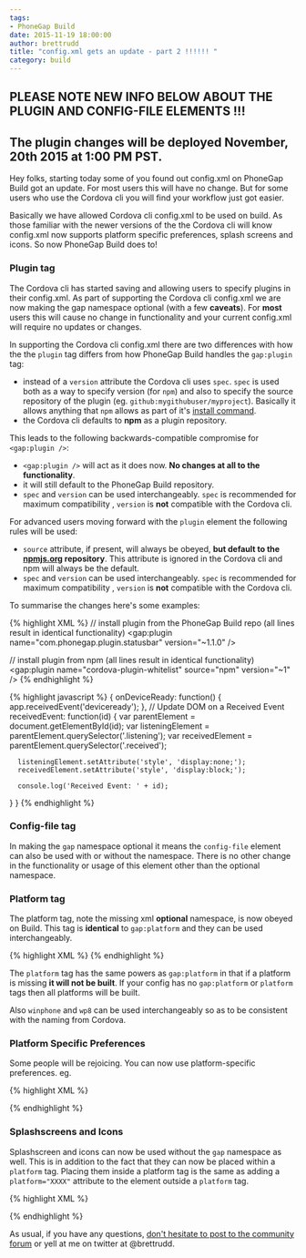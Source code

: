 ```yaml
---
tags:
- PhoneGap Build
date: 2015-11-19 18:00:00
author: brettrudd
title: "config.xml gets an update - part 2 !!!!!! "
category: build
---
```


## PLEASE NOTE NEW INFO BELOW ABOUT THE PLUGIN AND CONFIG-FILE ELEMENTS !!!

## The plugin changes will be deployed November, 20th 2015 at 1:00 PM PST.

Hey folks, starting today some of you found out config.xml on PhoneGap Build got an update. For most users this will have no change. But for some users who use the Cordova cli you will find your workflow just got easier.

Basically we have allowed Cordova cli config.xml to be used on build.  As those familiar with the newer versions of the the Cordova cli will know config.xml now supports platform specific preferences, splash screens and icons.  So now PhoneGap Build does to!

### Plugin tag

The Cordova cli has started saving and allowing users to specify plugins in their config.xml.  As part of supporting the Cordova cli config.xml we are now making the gap namespace optional (with a few **caveats**).  For **most** users this will cause no change in functionality and your current config.xml will require no updates or changes.

In supporting the Cordova cli config.xml there are two differences with how the the `plugin` tag differs from how PhoneGap Build handles the `gap:plugin` tag:

* instead of a `version` attribute the Cordova cli uses `spec`. `spec` is used both as a way to specify version (for `npm`) and also to specify the source repository of the plugin (eg. `github:mygithubuser/myproject`). Basically it allows anything that `npm` allows as part of it's [install command](https://docs.npmjs.com/cli/install).
* the Cordova cli defaults to **npm** as a plugin repository.

This leads to the following backwards-compatible compromise for `<gap:plugin />`:

* `<gap:plugin />` will act as it does now.  **No changes at all to the functionality**.
* it will still default to the PhoneGap Build repository.
* `spec` and `version` can be used interchangeably. `spec` is recommended for maximum compatibility , `version` is **not** compatible with the Cordova cli.

For advanced users moving forward with the `plugin` element the following rules will be used:

* `source` attribute, if present, will always be obeyed, **but default to the [npmjs.org](https://www.npmjs.org) repository**.  This attribute is ignored in the Cordova cli and npm will always be the default.
* `spec` and `version` can be used interchangeably. `spec` is recommended for maximum compatibility , `version` is **not** compatible with the Cordova cli.

To summarise the changes here's some examples:

{% highlight XML %}
// install plugin from the PhoneGap Build repo (all lines result in identical functionality)
<gap:plugin name="com.phonegap.plugin.statusbar" version="~1.1.0" />
<plugin name="com.phonegap.plugin.statusbar" source="pgb" version="~1.1.0" />
<plugin name="com.phonegap.plugin.statusbar" source="pgb" spec="~1.1.0" />

// install plugin from npm (all lines result in identical functionality)
<gap:plugin name="cordova-plugin-whitelist" source="npm" version="~1" />
<plugin name="cordova-plugin-whitelist" version="~1" />
<plugin name="cordova-plugin-whitelist" spec="~1" />
{% endhighlight %}


{% highlight javascript %}
{
  onDeviceReady: function() {
      app.receivedEvent('deviceready');
  },
  // Update DOM on a Received Event
  receivedEvent: function(id) {
      var parentElement = document.getElementById(id);
      var listeningElement = parentElement.querySelector('.listening');
      var receivedElement = parentElement.querySelector('.received');

      listeningElement.setAttribute('style', 'display:none;');
      receivedElement.setAttribute('style', 'display:block;');

      console.log('Received Event: ' + id);
  }
}
{% endhighlight %}

### Config-file tag

In making the `gap` namespace optional it means the `config-file` element can also be used with or
without the namespace. There is no other change in the functionality or usage of this element other than the optional namespace.

### Platform tag

The platform tag, note the missing xml **optional** namespace, is now obeyed on Build.  This tag is **identical** to `gap:platform` and they can be used interchangeably.

{% highlight XML %}
<platform name="ios|winphone|wp8|android" />
{% endhighlight %}

The `platform` tag has the same powers as `gap:platform` in that if a platform is missing **it will not be built**. If your config has no `gap:platform` or `platform` tags then all platforms will be built.

Also `winphone` and `wp8` can be used interchangeably so as to be consistent with the naming from Cordova.

### Platform Specific Preferences

Some people will be rejoicing.  You can now use platform-specific preferences.  eg.

{% highlight XML %}
<platform name="ios">
  <preference name="phonegap-version" value="3.9.1" />
  <preference name="orientation" value="portrait" />
</platform>

<platform name="android">
  <preference name="phonegap-version" value="4.0.2" />
  <preference name="orientation" value="landscape" />
</platform>
{% endhighlight %}

### Splashscreens and Icons

Splashscreen and icons can now be used without the `gap` namespace as well. This is in addition to the fact that they can now be placed within a `platform` tag. Placing them inside a platform tag is the same as adding a `platform="XXXX"` attribute to the element outside a `platform` tag.

{% highlight XML %}
<platform name="ios">
  <icon src="ios/icons/100.png" width="100" height="100" />
  <splash src="ios/splash/default.png" width="320" height="480" />
</platform>

<platform name="android">
  <icon src="android/ldpi.png" gap:platform="android" gap:density="ldpi" />
  <splash src="android/ldpi.png" gap:platform="android" gap:qualifier="lhdpi" />
</platform>
{% endhighlight %}

As usual, if you have any questions, <a href="https://community.phonegap.com">don't hesitate to post to the community forum</a> or yell at me on twitter at @brettrudd.
